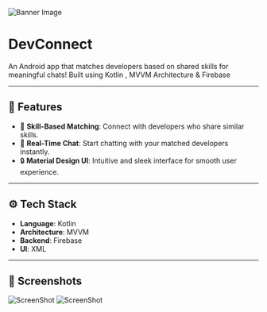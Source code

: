 ![Banner Image](https://i.postimg.cc/Y0qXKKjx/Whats-App-Image-2025-01-02-at-18-38-21-07d20c6f.jpg)

# DevConnect
An Android app that matches developers based on shared skills for meaningful chats! Built using Kotlin , MVVM Architecture &amp; Firebase


---

## 🌟 Features
- 🚀 **Skill-Based Matching**: Connect with developers who share similar skills.
- 🎨 **Real-Time Chat**: Start chatting with your matched developers instantly.
- 🔒 **Material Design UI**: Intuitive and sleek interface for smooth user experience.

---

## ⚙️ Tech Stack
- **Language**: Kotlin  
- **Architecture**: MVVM  
- **Backend**: Firebase  
- **UI**: XML

---

## 📱 Screenshots
![ScreenShot](https://i.postimg.cc/SN9BPL1K/Picsart-25-01-02-19-36-23-989.jpg)
![ScreenShot](https://i.postimg.cc/G360zgQN/Picsart-25-01-02-19-37-31-184.jpg)
